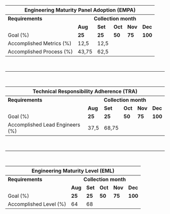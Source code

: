<table class="tg">
<thead>
  <tr>
    <th class="tg-c3ow" colspan="6" style="text-align:center;"><strong>Engineering Maturity Panel Adoption (EMPA)</strong></th>
  </tr>
</thead>
<tbody>
  <tr>
    <td class="tg-0pky"><strong>Requirements</strong></td>
    <td class="tg-0pky" colspan="5" style="text-align:center;"><strong >Collection month</strong></td>
  </tr>
  <tr>
    <td class="tg-0pky"></td>
    <td class="tg-0pky"><strong>Aug</strong></td>
    <td class="tg-0pky"><strong>Set</strong></td>
    <td class="tg-0pky"><strong>Oct</strong></td>
    <td class="tg-0lax"><strong>Nov</strong></td>
    <td class="tg-0lax"><strong>Dec</strong></td>
  </tr>
  <tr>
    <td class="tg-0pky">Goal (%)</td>
    <td class="tg-0pky"><strong>25</strong></td>
    <td class="tg-0pky"><strong>25</strong></td>
    <td class="tg-0pky"><strong>50</strong></td>
    <td class="tg-0lax"><strong>75</strong></td>
    <td class="tg-0lax"><strong>100</strong></td>
  </tr>
  <tr>
    <td class="tg-0pky">Accomplished Metrics (%)</td>
    <td class="tg-0pky">12,5</td>
    <td class="tg-0pky">12,5</td>
    <td class="tg-0pky"></td>
    <td class="tg-0lax"></td>
    <td class="tg-0lax"></td>
  </tr>
  <tr>
    <td class="tg-0lax">Accomplished Process (%)</td>
    <td class="tg-0lax">43,75<br></td>
    <td class="tg-0lax">62,5</td>
    <td class="tg-0lax"></td>
    <td class="tg-0lax"></td>
    <td class="tg-0lax"></td>
  </tr>
</tbody>
</table>

<br>
<hr>
<br>

<table class="tg">
<thead>
  <tr>
    <th class="tg-c3ow" colspan="6" style="text-align:center;"><strong>Technical Responsibility Adherence (TRA)</strong></th>
  </tr>
</thead>
<tbody>
  <tr>
    <td class="tg-0pky"><strong>Requirements</strong></td>
    <td class="tg-0pky" colspan="5" style="text-align:center;"><strong >Collection month</strong></td>
  </tr>
  <tr>
    <td class="tg-0pky"></td>
    <td class="tg-0pky"><strong>Aug</strong></td>
    <td class="tg-0pky"><strong>Set</strong></td>
    <td class="tg-0pky"><strong>Oct</strong></td>
    <td class="tg-0lax"><strong>Nov</strong></td>
    <td class="tg-0lax"><strong>Dec</strong></td>
  </tr>
  <tr>
    <td class="tg-0pky">Goal (%)</td>
    <td class="tg-0pky"><strong>25</strong></td>
    <td class="tg-0pky"><strong>25</strong></td>
    <td class="tg-0pky"><strong>50</strong></td>
    <td class="tg-0lax"><strong>75</strong></td>
    <td class="tg-0lax"><strong>100</strong></td>
  </tr>
  <tr>
    <td class="tg-0pky">Accomplished Lead Engineers (%)</td>
    <td class="tg-0pky">37,5</td>
    <td class="tg-0pky">68,75</td>
    <td class="tg-0pky"></td>
    <td class="tg-0lax"></td>
    <td class="tg-0lax"></td>
  </tr>
</tbody>
</table>

<br>
<hr>
<br>

<table class="tg">
<thead>
  <tr>
    <th class="tg-c3ow" colspan="6" style="text-align:center;"><strong>Engineering Maturity Level (EML)</strong></th>
  </tr>
</thead>
<tbody>
  <tr>
    <td class="tg-0pky"><strong>Requirements</strong></td>
    <td class="tg-0pky" colspan="5" style="text-align:center;"><strong >Collection month</strong></td>
  </tr>
  <tr>
    <td class="tg-0pky"></td>
    <td class="tg-0pky"><strong>Aug</strong></td>
    <td class="tg-0pky"><strong>Set</strong></td>
    <td class="tg-0pky"><strong>Oct</strong></td>
    <td class="tg-0lax"><strong>Nov</strong></td>
    <td class="tg-0lax"><strong>Dec</strong></td>
  </tr>
  <tr>
    <td class="tg-0pky">Goal (%)</td>
    <td class="tg-0pky"><strong>25</strong></td>
    <td class="tg-0pky"><strong>25</strong></td>
    <td class="tg-0pky"><strong>50</strong></td>
    <td class="tg-0lax"><strong>75</strong></td>
    <td class="tg-0lax"><strong>100</strong></td>
  </tr>
  <tr>
    <td class="tg-0pky">Accomplished Level (%)</td>
    <td class="tg-0pky">64</td>
    <td class="tg-0pky">68</td>
    <td class="tg-0pky"></td>
    <td class="tg-0lax"></td>
    <td class="tg-0lax"></td>
  </tr>
</tbody>
</table>